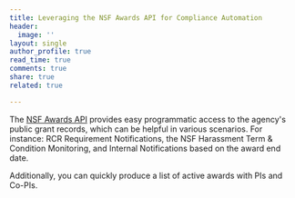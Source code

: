 ```yaml
---
title: Leveraging the NSF Awards API for Compliance Automation
header:
  image: ''
layout: single
author_profile: true
read_time: true
comments: true
share: true
related: true

---
```

The [NSF Awards API](https://www.research.gov/common/webapi/awardapisearch-v1.htm) provides easy programmatic access to the agency's public grant records, which can be helpful in various scenarios. For instance: RCR Requirement Notifications, the NSF Harassment Term & Condition Monitoring, and Internal Notifications based on the award end date.

Additionally, you can quickly produce a list of active awards with PIs and Co-PIs.